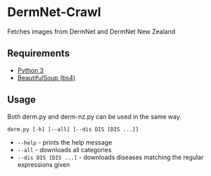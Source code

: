 # DermNet-Crawl
Fetches images from DermNet and DermNet New Zealand

## Requirements

 - [Python 3](https://www.python.org/)
 - [BeautifulSoup (bs4)](https://www.crummy.com/software/BeautifulSoup/)

## Usage

Both derm.py and derm-nz.py can be used in the same way.

`derm.py [-h] [--all] [--dis DIS [DIS ...]]`
 - `--help` - prints the help message
 - `--all` - downloads all categories
 - `--dis DIS [DIS ...]` - downloads diseases matching the regular expressions given
